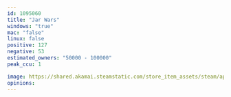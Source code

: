 ```yaml
---
id: 1095060
title: "Jar Wars"
windows: "true"
mac: "false"
linux: false
positive: 127
negative: 53
estimated_owners: "50000 - 100000"
peak_ccu: 1

image: https://shared.akamai.steamstatic.com/store_item_assets/steam/apps/1095060/header.jpg?t=1582738636
opinions:
---
```

